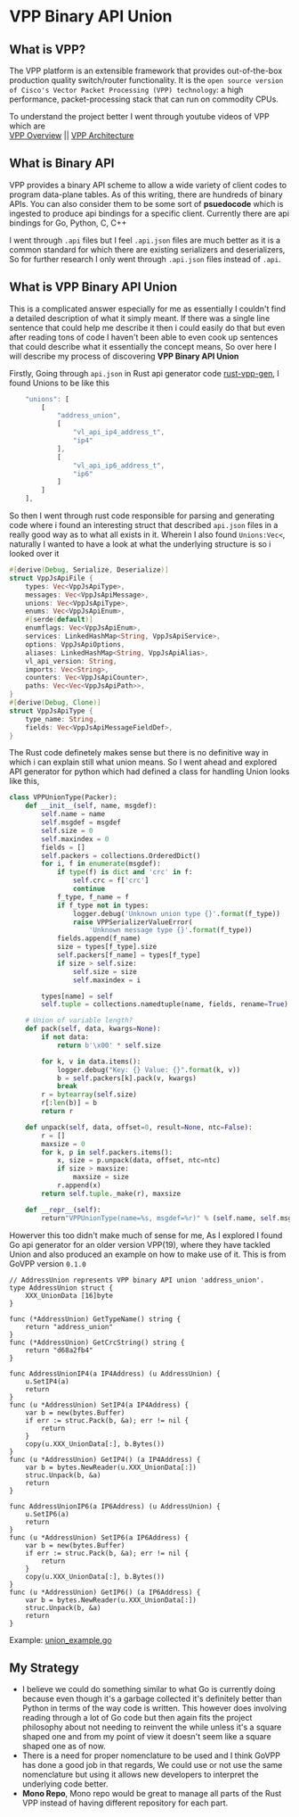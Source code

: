 # VPP Binary API Union 

## What is VPP? 
The VPP platform is an extensible framework that provides out-of-the-box production quality switch/router functionality. It is the `open source version of Cisco's Vector Packet Processing (VPP) technology`: a high performance, packet-processing stack that can run on commodity CPUs.

To understand the project better I went through youtube videos of VPP which are <br> 
[VPP Overview](https://www.youtube.com/watch?v=9Bk9pj71qWY) || [VPP Architecture](https://www.youtube.com/watch?v=d6Fn5cuLcVk) 

## What is Binary API 
VPP provides a binary API scheme to allow a wide variety of client codes to program data-plane tables. As of this writing, there are hundreds of binary APIs.
You can also consider them to be some sort of **psuedocode** which is ingested to produce api bindings for a specific client. Currently there are api bindings for Go, Python, C, C++ 

I went through `.api` files but I feel `.api.json` files are much better as it is a common standard for which there are existing serializers and deserializers, So for further research I only went through `.api.json` files instead of `.api`. 

## What is VPP Binary API Union 
This is a complicated answer especially for me as essentially I couldn't find a detailed description of what it simply meant. If  there was a single line sentence that could help me describe it then i could easily do that but even after reading tons of code I haven't been able to even cook up sentences that could describe what it essentially the concept means, So over here I will describe my process of discovering **VPP Binary API Union** 

Firstly, Going through `api.json` in Rust api generator code [rust-vpp-gen](https://github.com/ayourtch/vpp-api-gen/), I found Unions to be like this 
```javascript
    "unions": [
        [
            "address_union",
            [
                "vl_api_ip4_address_t",
                "ip4"
            ],
            [
                "vl_api_ip6_address_t",
                "ip6"
            ]
        ]
    ],
``` 
So then I went through rust code responsible for parsing and generating code where i found an interesting struct that described `api.json` files in a really good way as to what all exists in it. Wherein I also found `Unions:Vec<`, naturally I wanted to have a look at what the underlying structure is so i looked over it 
```rust
#[derive(Debug, Serialize, Deserialize)]
struct VppJsApiFile {
    types: Vec<VppJsApiType>,
    messages: Vec<VppJsApiMessage>,
    unions: Vec<VppJsApiType>,
    enums: Vec<VppJsApiEnum>,
    #[serde(default)]
    enumflags: Vec<VppJsApiEnum>,
    services: LinkedHashMap<String, VppJsApiService>,
    options: VppJsApiOptions,
    aliases: LinkedHashMap<String, VppJsApiAlias>,
    vl_api_version: String,
    imports: Vec<String>,
    counters: Vec<VppJsApiCounter>,
    paths: Vec<Vec<VppJsApiPath>>,
}
#[derive(Debug, Clone)]
struct VppJsApiType {
    type_name: String,
    fields: Vec<VppJsApiMessageFieldDef>,
}
``` 
The Rust code definetely makes sense but there is no definitive way in which i can explain still what union means. So I went ahead and explored API generator for python which had defined a class for handling Union looks like this, 
```python 
class VPPUnionType(Packer):
    def __init__(self, name, msgdef):
        self.name = name
        self.msgdef = msgdef
        self.size = 0
        self.maxindex = 0
        fields = []
        self.packers = collections.OrderedDict()
        for i, f in enumerate(msgdef):
            if type(f) is dict and 'crc' in f:
                self.crc = f['crc']
                continue
            f_type, f_name = f
            if f_type not in types:
                logger.debug('Unknown union type {}'.format(f_type))
                raise VPPSerializerValueError(
                    'Unknown message type {}'.format(f_type))
            fields.append(f_name)
            size = types[f_type].size
            self.packers[f_name] = types[f_type]
            if size > self.size:
                self.size = size
                self.maxindex = i

        types[name] = self
        self.tuple = collections.namedtuple(name, fields, rename=True)

    # Union of variable length?
    def pack(self, data, kwargs=None):
        if not data:
            return b'\x00' * self.size

        for k, v in data.items():
            logger.debug("Key: {} Value: {}".format(k, v))
            b = self.packers[k].pack(v, kwargs)
            break
        r = bytearray(self.size)
        r[:len(b)] = b
        return r

    def unpack(self, data, offset=0, result=None, ntc=False):
        r = []
        maxsize = 0
        for k, p in self.packers.items():
            x, size = p.unpack(data, offset, ntc=ntc)
            if size > maxsize:
                maxsize = size
            r.append(x)
        return self.tuple._make(r), maxsize

    def __repr__(self):
        return"VPPUnionType(name=%s, msgdef=%r)" % (self.name, self.msgdef)
``` 
Howerver this too didn't make much of sense for me, As I explored I found Go api generator for an older version VPP(19), where they have tackled Union and also produced an example on how to make use of it. This is from GoVPP version `0.1.0`

```Golang
// AddressUnion represents VPP binary API union 'address_union'.
type AddressUnion struct {
	XXX_UnionData [16]byte
}

func (*AddressUnion) GetTypeName() string {
	return "address_union"
}
func (*AddressUnion) GetCrcString() string {
	return "d68a2fb4"
}

func AddressUnionIP4(a IP4Address) (u AddressUnion) {
	u.SetIP4(a)
	return
}
func (u *AddressUnion) SetIP4(a IP4Address) {
	var b = new(bytes.Buffer)
	if err := struc.Pack(b, &a); err != nil {
		return
	}
	copy(u.XXX_UnionData[:], b.Bytes())
}
func (u *AddressUnion) GetIP4() (a IP4Address) {
	var b = bytes.NewReader(u.XXX_UnionData[:])
	struc.Unpack(b, &a)
	return
}

func AddressUnionIP6(a IP6Address) (u AddressUnion) {
	u.SetIP6(a)
	return
}
func (u *AddressUnion) SetIP6(a IP6Address) {
	var b = new(bytes.Buffer)
	if err := struc.Pack(b, &a); err != nil {
		return
	}
	copy(u.XXX_UnionData[:], b.Bytes())
}
func (u *AddressUnion) GetIP6() (a IP6Address) {
	var b = bytes.NewReader(u.XXX_UnionData[:])
	struc.Unpack(b, &a)
	return
}
```
Example: [union_example.go](https://github.com/FDio/govpp/blob/v0.1.0/examples/union-example/union_example.go)

## My Strategy 

- I believe we could do something similar to what Go is currently doing because even though it's a garbage collected it's definitely better than Python in terms of the way code is written. This however does involving reading through a lot of Go code but then again fits the project philosophy about not needing to reinvent the while unless it's a square shaped one and from my point of view it doesn't seem like a square shaped one as of now. 
- There is a need for proper nomenclature to be used and I think GoVPP has done a good job in that regards, We could use or not use the same nomenclature but using it allows new developers to interpret the underlying code better. 
- **Mono Repo**, Mono repo would be great to manage all parts of the Rust VPP instead of having different repository for each part. 
